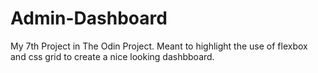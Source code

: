 # Admin-Dashboard
My 7th Project in The Odin Project. Meant to highlight the use of flexbox and css grid to create a nice looking dashbboard.
